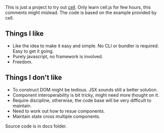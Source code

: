 This is just a project to try out [cell](https://github.com/intercellular/cell). Only learn cell.js for few hours, this comments might mislead. The code is based on the example provided by cell.

## Things I like
- Like the idea to make it easy and simple. No CLI or bundler is required. Easy to get it going.
- Purely javascript, no framework is involved.
- Freedom.

## Things I don't like
- To construct DOM might be tedious. JSX sounds still a better solution.
- Component interoperability is bit tricky, might need more thought on it.
- Require discipline, otherwise, the code base will be very difficult to maintain.
- Need to work out how to resue components.
- Maintain state cross multiple components.

Source code is in docs folder.
